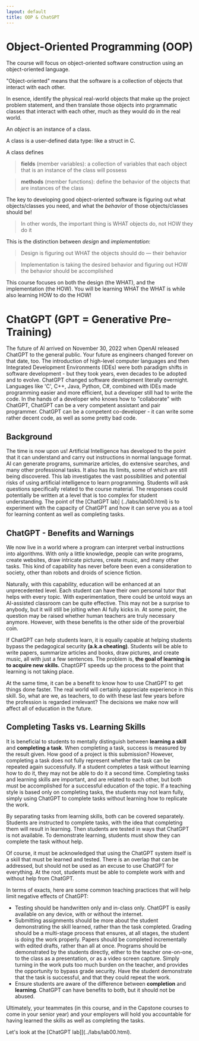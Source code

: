 ```yaml
---
layout: default
title: OOP & ChatGPT
---
```


Object-Oriented Programming (OOP)
=================================

The course will focus on object-oriented software construction using an object-oriented language.

"Object-oriented" means that the software is a collection of objects that interact with each other.

In esence, identify the physical real-world objects that make up the project problem statement, and then translate those objects into prgrammatic classes that interact with each other, much as they would do in the real world.

An *object* is an instance of a class.

A class is a user-defined data type: like a struct in C.

A class defines

> **fields** (member variables): a collection of variables that each object that is an instance of the class will possess

> **methods** (member functions): define the behavior of the objects that are instances of the class

The key to developing good object-oriented software is figuring out what objects/classes you need, and what the *behavior* of those objects/classes should be!

> In other words, the important thing is WHAT objects do, not HOW they do it

This is the distinction between *design* and *implementation*:

> Design is figuring out WHAT the objects should do &mdash; their behavior

> Implementation is taking the desired behavior and figuring out HOW the behavior should be accomplished

This course focuses on both the design (the WHAT), and the implementation (the HOW). You will be learning WHAT the WHAT is while also learning HOW to do the HOW!

ChatGPT (GPT = Generative Pre-Training)
=======================================

The future of AI arrived on November 30, 2022 when OpenAI released ChatGPT to the general public.  Your future as engineers changed forever on that date, too.  The introduction of high-level computer languages and then Integrated Development Environments (IDEs) were both paradigm shifts in software development - but they took years, even decades to be adopted and to evolve.  ChatGPT changed software development literally overnight.  Languages like 'C', C++, Java, Python, C#, combined with IDEs made programming easier and more efficient, but a developer still had to write the code.  In the hands of a developer who knows how to "collaborate" with ChatGPT, ChatGPT can be a very competent assistant and pair programmer.  ChatGPT can be a competent co-developer - it can write some rather decent code, as well as some pretty bad code.

Background
----------

The time is now upon us! Artificial Intelligence has developed to the point that it can understand and carry out instructions in normal language format. AI can generate programs, summarize articles, do extensive searches, and many other professional tasks. It also has its limits, some of which are still being discovered. This lab investigates the vast possibilities and potential risks of using artificial intelligence to learn programming. Students will ask questions specifically related to the course material. The responses could potentially be written at a level that is too complex for student understanding. The point of the [ChatGPT lab] (../labs/lab00.html) is to experiment with the capacity of ChatGPT and how it can serve you as a tool for learning content as well as completing tasks. 

ChatGPT - Benefits and Warnings
-------------------------------

We now live in a world where a program can interpret verbal instructions into algorithms. With only a little knowledge, people can write programs, create websites, draw intricate pictures, create music, and many other tasks. This kind of capability has never before been even a consideration to society, other than robots and droids of science fiction. 

Naturally, with this capability, education will be enhanced at an unprecedented level. Each student can have their own personal tutor that helps with every topic. With experimentation, there could be untold ways an AI-assisted classroom can be quite effective. This may not be a surprise to anybody, but it will still be jolting when AI fully kicks in. At some point, the question may be raised whether human teachers are truly necessary anymore. However, with these benefits is the other side of the proverbial coin. 

If ChatGPT can help students learn, it is equally capable at helping students bypass the pedagogical security **(a.k.a cheating)**. Students will be able to write papers, summarize articles and books, draw pictures, and create music, all with just a few sentences. The problem is, **the goal of learning is to acquire new skills.** ChaptGPT speeds up the process to the point that learning is not taking place. 

At the same time, it can be a benefit to know how to use ChatGPT to get things done faster. The real world will certainly appreciate experience in this skill.  So, what are we, as teachers, to do with these last few years before the profession is regarded irrelevant? The decisions we make now will affect all of education in the future. 

Completing Tasks vs. Learning Skills
------------------------------------

It is beneficial to students to mentally distinguish between **learning a skill** and **completing a task**. When completing a task, success is measured by the result given. How good of a project is this submission? However, completing a task does not fully represent whether the task can be repeated again successfully. If a student completes a task without learning how to do it, they may not be able to do it a second time. Completing tasks and learning skills are important, and are related to each other, but both must be accomplished for a successful education of the topic. If a teaching style is based only on completing tasks, the students may not learn fully, simply using ChatGPT to complete tasks without learning how to replicate the work.

By separating tasks from learning skills, both can be covered separately. Students are instructed to complete tasks, with the idea that completing them will result in learning. Then students are tested in ways that ChatGPT is not available. To demonstrate learning, students must show they can complete the task without help. 

Of course, it must be acknowledged that using the ChatGPT system itself is a skill that must be learned and tested. There is an overlap that can be addressed, but should not be used as an excuse to use ChatGPT for everything. At the root, students must be able to complete work with and without help from ChatGPT.

In terms of exacts, here are some common teaching practices that will help limit negative effects of ChatGPT:

-   Testing should be handwritten only and in-class only. ChatGPT is easily available on any device, with or without the internet.
-   Submitting assignments should be more about the student demonstrating the skill learned, rather than the task completed. Grading should be a multi-stage process that ensures, at all stages, the student is doing the work properly. Papers should be completed incrementally with edited drafts, rather than all at once. Programs should be demonstrated by the students directly, either to the teacher one-on-one, to the class as a presentation, or as a video screen capture. Simply turning in the work puts too much burden on the teacher, and provides the opportunity to bypass grade security. Have the student demonstrate that the task is successful, and that they could repeat the work. 
-   Ensure students are aware of the difference between **completion** and **learning**. ChatGPT can have benefits to both, but it should not be abused.

Ultimately, your teammates (in this course, and in the Capstone courses to come in your senior year) and your employers will hold you accountable for having learned the skills as well as completing the tasks. 

Let's look at the [ChatGPT lab]](../labs/lab00.html).
